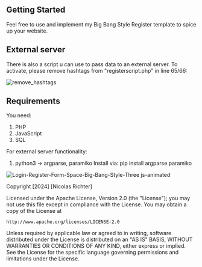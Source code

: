 ## Getting Started
Feel free to use and implement my Big Bang Style Register template to spice up your website.

## External server
There is also a script u can use to pass data to an external server. 
To activate, please remove hashtags from "registerscript.php" in line 65/66:

![remove_hashtags](https://github.com/niggonator/Login-Register-Form-Space-Big-Bang-Style-Three.js-animated/assets/167204297/39e5b4a3-dd3c-4b51-98b5-008358e3c515)

## Requirements
You need:
1. PHP
2. JavaScript
3. SQL

For external server functionality:
1. python3
   -> argparse, paramiko
   Install via: pip install argparse paramiko

![Login-Register-Form-Space-Big-Bang-Style-Three js-animated](https://github.com/niggonator/Login-Register-Form-Space-Big-Bang-Style-Three.js-animated/assets/167204297/b1386620-23d0-49f6-a967-898997939091)

Copyright [2024] [Nicolas Richter]

Licensed under the Apache License, Version 2.0 (the "License");
you may not use this file except in compliance with the License.
You may obtain a copy of the License at

    http://www.apache.org/licenses/LICENSE-2.0

Unless required by applicable law or agreed to in writing, software
distributed under the License is distributed on an "AS IS" BASIS,
WITHOUT WARRANTIES OR CONDITIONS OF ANY KIND, either express or implied.
See the License for the specific language governing permissions and
limitations under the License.
